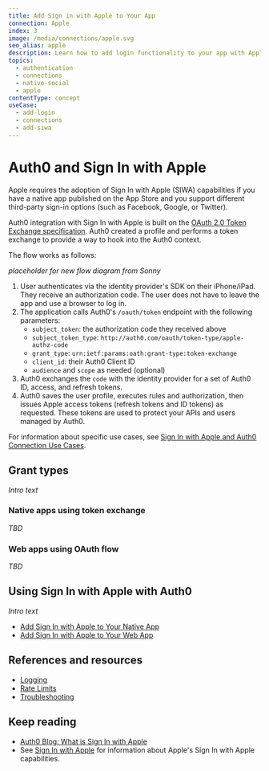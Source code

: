```yaml
---
title: Add Sign in with Apple to Your App
connection: Apple
index: 3
image: /media/connections/apple.svg
seo_alias: apple
description: Learn how to add login functionality to your app with Apple. 
topics:
  - authentication
  - connections
  - native-social
  - apple
contentType: concept
useCase:
  - add-login
  - connections
  - add-siwa
---
```

# Auth0 and Sign In with Apple

Apple requires the adoption of Sign In with Apple (SIWA) capabilities if you have a native app published on the App Store and you support different third-party sign-in options (such as Facebook, Google, or Twitter). 

Auth0 integration with Sign In with Apple is built on the [OAuth 2.0 Token Exchange specification](https://tools.ietf.org/html/draft-ietf-oauth-token-exchange-16). Auth0 created a profile and performs a token exchange to provide a way to hook into the Auth0 context.

The flow works as follows:

*placeholder for new flow diagram from Sonny*

1. User authenticates via the identity provider's SDK on their iPhone/iPad. They receive an authorization code. The user does not have to leave the app and use a browser to log in.
2. The application calls Auth0's `/oauth/token` endpoint with the following parameters:
    - `subject_token`: the authorization code they received above
    - `subject_token_type`: `http://auth0.com/oauth/token-type/apple-authz-code`
    - `grant_type`: `urn:ietf:params:oath:grant-type:token-exchange`
    - `client_id`: their Auth0 Client ID
    - `audience` and `scope` as needed (optional)
3. Auth0 exchanges the `code` with the identity provider for a set of Auth0 ID, access, and refresh tokens.
4. Auth0 saves the user profile, executes rules and authorization, then issues Apple access tokens (refresh tokens and ID tokens) as requested. These tokens are used to protect your APIs and users managed by Auth0.

For information about specific use cases, see [Sign In with Apple and Auth0 Connection Use Cases](/connections/references/apple-native/references/siwa-use-cases).

## Grant types

*Intro text*

### Native apps using token exchange 

*TBD*

### Web apps using OAuth flow

*TBD*

## Using Sign In with Apple with Auth0

*Intro text*

* [Add Sign In with Apple to Your Native App](/connections/references/apple-native/guides/add-siwa-to-native-app)
* [Add Sign In with Apple to Your Web App](/connections/references/apple-native/guides/add-siwa-to-web-app)

## References and resources

* [Logging](/connections/references/apple-native/references/siwa-logging)
* [Rate Limits](/connections/references/apple-native/references/siwa-rate-limits)
* [Troubleshooting](/connections/references/apple-native/references/siwa-troubleshooting)

## Keep reading

* [Auth0 Blog: What is Sign In with Apple](https://auth0.com/blog/what-is-sign-in-with-apple-a-new-identity-provider/)
* See [Sign In with Apple](https://developer.apple.com/sign-in-with-apple/) for information about Apple's Sign In with Apple capabilities.
